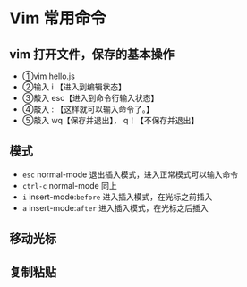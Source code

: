 # Vim 常用命令
## vim 打开文件，保存的基本操作
- ①vim hello.js  
- ②输入    i 【进入到编辑状态】  
- ③敲入     esc【进入到命令行输入状态】  
- ④敲入     : 【这样就可以输入命令了。】  
- ⑤敲入   wq【保存并退出】， q！【不保存并退出】  
## 模式
- `esc` normal-mode 退出插入模式，进入正常模式可以输入命令
- `ctrl-c` normal-mode 同上
- `i`   insert-mode:`before`  进入插入模式，在光标之前插入
- `a`   insert-mode:`after`  进入插入模式，在光标之后插入
## 移动光标

## 复制粘贴
